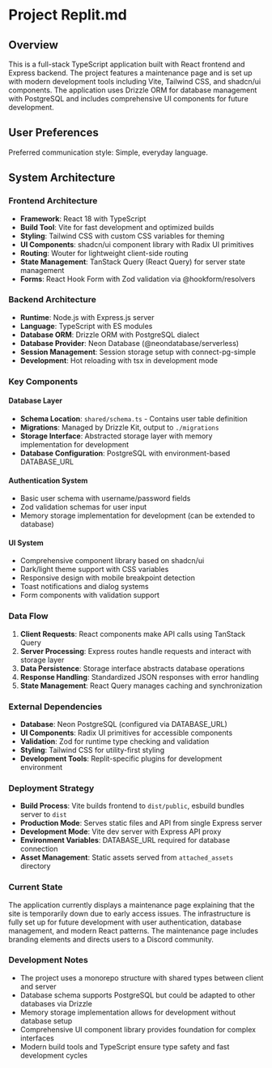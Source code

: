 # Project Replit.md

## Overview
This is a full-stack TypeScript application built with React frontend and Express backend. The project features a maintenance page and is set up with modern development tools including Vite, Tailwind CSS, and shadcn/ui components. The application uses Drizzle ORM for database management with PostgreSQL and includes comprehensive UI components for future development.

## User Preferences
Preferred communication style: Simple, everyday language.

## System Architecture

### Frontend Architecture
- **Framework**: React 18 with TypeScript
- **Build Tool**: Vite for fast development and optimized builds
- **Styling**: Tailwind CSS with custom CSS variables for theming
- **UI Components**: shadcn/ui component library with Radix UI primitives
- **Routing**: Wouter for lightweight client-side routing
- **State Management**: TanStack Query (React Query) for server state management
- **Forms**: React Hook Form with Zod validation via @hookform/resolvers

### Backend Architecture
- **Runtime**: Node.js with Express.js server
- **Language**: TypeScript with ES modules
- **Database ORM**: Drizzle ORM with PostgreSQL dialect
- **Database Provider**: Neon Database (@neondatabase/serverless)
- **Session Management**: Session storage setup with connect-pg-simple
- **Development**: Hot reloading with tsx in development mode

### Key Components

#### Database Layer
- **Schema Location**: `shared/schema.ts` - Contains user table definition
- **Migrations**: Managed by Drizzle Kit, output to `./migrations`
- **Storage Interface**: Abstracted storage layer with memory implementation for development
- **Database Configuration**: PostgreSQL with environment-based DATABASE_URL

#### Authentication System
- Basic user schema with username/password fields
- Zod validation schemas for user input
- Memory storage implementation for development (can be extended to database)

#### UI System
- Comprehensive component library based on shadcn/ui
- Dark/light theme support with CSS variables
- Responsive design with mobile breakpoint detection
- Toast notifications and dialog systems
- Form components with validation support

### Data Flow
1. **Client Requests**: React components make API calls using TanStack Query
2. **Server Processing**: Express routes handle requests and interact with storage layer
3. **Data Persistence**: Storage interface abstracts database operations
4. **Response Handling**: Standardized JSON responses with error handling
5. **State Management**: React Query manages caching and synchronization

### External Dependencies
- **Database**: Neon PostgreSQL (configured via DATABASE_URL)
- **UI Components**: Radix UI primitives for accessible components
- **Validation**: Zod for runtime type checking and validation
- **Styling**: Tailwind CSS for utility-first styling
- **Development Tools**: Replit-specific plugins for development environment

### Deployment Strategy
- **Build Process**: Vite builds frontend to `dist/public`, esbuild bundles server to `dist`
- **Production Mode**: Serves static files and API from single Express server
- **Development Mode**: Vite dev server with Express API proxy
- **Environment Variables**: DATABASE_URL required for database connection
- **Asset Management**: Static assets served from `attached_assets` directory

### Current State
The application currently displays a maintenance page explaining that the site is temporarily down due to early access issues. The infrastructure is fully set up for future development with user authentication, database management, and modern React patterns. The maintenance page includes branding elements and directs users to a Discord community.

### Development Notes
- The project uses a monorepo structure with shared types between client and server
- Database schema supports PostgreSQL but could be adapted to other databases via Drizzle
- Memory storage implementation allows for development without database setup
- Comprehensive UI component library provides foundation for complex interfaces
- Modern build tools and TypeScript ensure type safety and fast development cycles